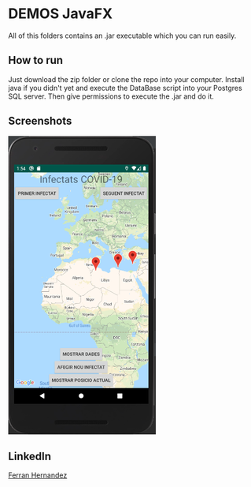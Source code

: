 # DEMOS JavaFX
All of this folders contains an .jar executable which you can run easily.

## How to run
Just download the zip folder or clone the repo into your computer. Install java if you didn't yet and execute the DataBase script into your Postgres SQL server. Then give permissions to execute the .jar and do it.

## Screenshots
![Imagen aplicacion JavaFX](https://github.com/Ferranv3/Demos-Android/blob/master/Screenshots/CapturaAppMapsCoronavirus.PNG)

## LinkedIn
[Ferran Hernandez](https://es.linkedin.com/in/ferran-hernández-510642187)